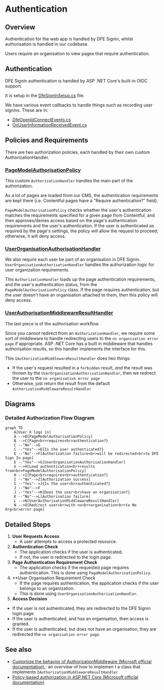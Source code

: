 # Authentication

## Overview

Authentication for the web app is handled by DFE Signin, whilst authorisation is handled in our codebase.

Users require an organisation to view pages that require authentication.

## Authentication

DFE Signin authentication is handled by ASP .NET Core's built-in OIDC support.

It is setup in the [DfeSignInSetup.cs](/src/Dfe.PlanTech.Infrastructure.SignIn/DfeSignInSetup.cs) file.

We have various event callbacks to handle things such as recording user signins. These are in:
- [DfeOpenIdConnectEvents.cs](/src/Dfe.PlanTech.Infrastructure.SignIn/DfeOpenIdConnectEvents.cs)
- [OnUserInformationReceivedEvent.cs](/src/Dfe.PlanTech.Infrastructure.SignIn/ConnectEvents/OnUserInformationReceivedEvent.cs)

## Policies and Requirements

There are two authorization policies, each handled by their own custom AuthorizationHandler.

### [PageModelAuthorisationPolicy](/src/Dfe.PlanTech.Web/Authorisation/PageModelAuthorisationPolicy.cs)

This custom `AuthorizationHandler` handles the main part of the authorization.

As a lot of pages are loaded from our CMS, the authentication requirements are kept there (i.e. Contentful pages have a "Require authentication?" field).

`PageModelAuthorisationPolicy` checks whether the user's authentication matches the requirements specified for a given page from Contentful, and then approves/denies access based on the page's authentication requirements and the user's authenticaiton. If the user is authenticated as required by the page's settings, the policy will allow the request to proceed; otherwise, it will deny access.

### [UserOrganisationAuthorisationHandler](/src/Dfe.PlanTech.Web/Authorisation/UserOrganisationAuthorisationHandler.cs)

We also require each user be part of an organisation in DFE Signin. `UserOrganisationAuthorisationHandler` handles the authorization logic for user organization requirements.

This `AuthorizationHandler` loads up the page authentication requirements, and the user's authentication status, from the `PageModelAuthorisationPolicy` class. If the page requires authentication, but the user doesn't have an organisation attached to them, then this policy will deny access.

### [UserAuthorisationMiddlewareResultHandler](/src/Dfe.PlanTech.Web/Authorisation/UserAuthorisationMiddlewareResultHandler.cs)

The last piece is of the authorisation workflow. 

Since you cannot redirect from an `AuthorizationHandler`, we require some sort of middleware to handle redirecting users to the `no organisation error page` if appropriate. ASP .NET Core has a built in middleware that handles authorisation results, so this handler implements the interface for this.

This `IAuthorizationMiddlewareResultHandler` does two things:
- If the user's request resulted in a `forbidden` result, _and_ the result was thrown by the `UserOrganisationAuthorisationHandler`, then we redirect the user to the `no organisation error page`
- Otherwise, just return the result from the default `AuthorizationMiddlewareResultHandler`

## Diagrams

### Detailed Authorization Flow Diagram

```mermaid
graph TD
    A[User X logs in]
    A -->B[PageModelAuthorisationPolicy]
    B -->C{Page<br>requires<br>authentication?}
    C --"No"-->G
    C --"Yes"-->E{Is the user authenticated?}
    E --"No"-->F[Authorization failure<br>will be redirected<br>to DFE Sign In page]
    E --"Yes"-->G[UserOrganisationAuthorisationHandler]
    G -->H[Load authentication<br>results from<br>PageModelAuthorisationPolicy]
    H -->I{Page<br>requires<br>authentication?}
    I --"No"-->Z[Authorization success]
    I --"Yes"-->J{Is the user<br>authenticated?}
    J --"No"-->F
    J --"Yes"-->K{Does the user<br>have an organisation?}
    K --"No"-->L[Authorisation failure]
    L -->N[UserAuthorisationMiddlewareResultHandler]
    N -->O[Redirect user<br>with no<br>organisation<br>to No Org<br>error page]
```

## Detailed Steps

1. **User Requests Access**
   - A user attempts to access a protected resource.
2. **Authentication Check**
   - The application checks if the user is authenticated.
   - If not, the user is redirected to the login page.
3. **Page Authentication Requirement Check**
   - The application checks if the requested page requires authentication. This is done using `PageModelAuthorisationPolicy`.
4. **User Organisation Requirement Check
   - If the page requires authentication, the application checks if the user belongs to an organization.
   - This is done using `UserOrganisationAuthorisationHandler`.
5. **Access Decision**
- If the user is not authenticated, they are redirected to the DFE Signin login page
- If the user is authenticated, and has an organisation, then access is granted.
- If the user is authenticated, but does not have an organisation, they are redirected the `no organisation error page`.

## See also

- [Customize the behavior of AuthorizationMiddleware (Microsft official documentation)
](https://learn.microsoft.com/en-us/aspnet/core/security/authorization/customizingauthorizationmiddlewareresponse?view=aspnetcore-8.0): an overview of how to implemen t a class that implements `IAuthorizationMiddlewareResultHandler`
- [Policy-based authorization in ASP.NET Core
 (Microsoft official documentation)](https://learn.microsoft.com/en-us/aspnet/core/security/authorization/policies?view=aspnetcore-8.0)